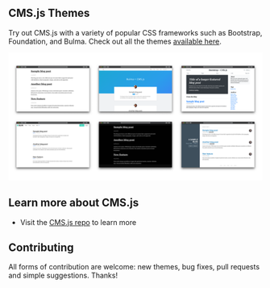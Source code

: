 ## CMS.js Themes

Try out CMS.js with a variety of popular CSS frameworks such as Bootstrap, Foundation, and Bulma. Check out all the themes [available here](https://chrisdiana.github.io/cms.js-themes).

![CMS.js Themes](./img/themes.png)


## Learn more about CMS.js

* Visit the [CMS.js repo](https://github.com/chrisdiana/cms.js) to learn more

## Contributing

All forms of contribution are welcome: new themes, bug fixes, pull requests and simple suggestions. Thanks!
